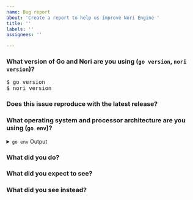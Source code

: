 ```yaml
---
name: Bug report
about: 'Create a report to help us improve Nori Engine '
title: ''
labels: ''
assignees: ''

---
```


<!-- Please answer these questions before submitting your issue. Thanks! -->

### What version of Go and Nori are you using (`go version`, `nori version`)?

<pre>
$ go version
$ nori version
</pre>

### Does this issue reproduce with the latest release?

### What operating system and processor architecture are you using (`go env`)?

<details><summary><code>go env</code> Output</summary><br><pre>
$ go env

</pre></details>

### What did you do?

<!--
If possible, provide a recipe for reproducing the error:
- sources (plugin sources)
- nori configuration
-->

### What did you expect to see?

### What did you see instead?
